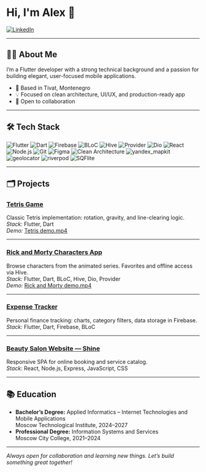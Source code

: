 # Hi, I'm Alex 👋

[![LinkedIn](https://img.shields.io/badge/LinkedIn-blue?logo=linkedin)](https://www.linkedin.com/in/alex-yu21)

---

## 👩‍💻 About Me

I’m a Flutter developer with a strong technical background and a passion for building elegant, user-focused mobile applications.

- 📍 Based in Tivat, Montenegro
- 💡 Focused on clean architecture, UI/UX, and production-ready app
- 🤝 Open to collaboration

---

## 🛠️ Tech Stack

![Flutter](https://img.shields.io/badge/Flutter-02569B?logo=flutter&logoColor=white&style=for-the-badge) ![Dart](https://img.shields.io/badge/Dart-0175C2?logo=dart&logoColor=white&style=for-the-badge) ![Firebase](https://img.shields.io/badge/Firebase-FFCA28?logo=firebase&logoColor=white&style=for-the-badge) ![BLoC](https://img.shields.io/badge/BLoC-21B6A8?logo=bloc&logoColor=white&style=for-the-badge) ![Hive](https://img.shields.io/badge/Hive-FFC107?logo=hive&logoColor=black&style=for-the-badge) ![Provider](https://img.shields.io/badge/Provider-009688?style=for-the-badge) ![Dio](https://img.shields.io/badge/Dio-007AFF?style=for-the-badge)
![React](https://img.shields.io/badge/React-20232A?logo=react&logoColor=61DAFB&style=for-the-badge) ![Node.js](https://img.shields.io/badge/Node.js-43853D?logo=node-dot-js&logoColor=white&style=for-the-badge) ![Git](https://img.shields.io/badge/Git-F05032?logo=git&logoColor=white&style=for-the-badge) ![Figma](https://img.shields.io/badge/Figma-F24E1E?logo=figma&logoColor=white&style=for-the-badge) ![Clean Architecture](https://img.shields.io/badge/Clean%20Architecture-232323?style=for-the-badge) ![yandex_mapkit](https://img.shields.io/badge/yandex_mapkit-FF0000?style=for-the-badge) ![geolocator](https://img.shields.io/badge/geolocator-00C853?style=for-the-badge) ![riverpod](https://img.shields.io/badge/riverpod-41C464?style=for-the-badge) ![SQFlite](https://img.shields.io/badge/SQFlite-009688?style=for-the-badge)
 
---

## 🗂️ Projects

### [Tetris Game](https://github.com/Alex-Yu21/tetris)
Classic Tetris implementation: rotation, gravity, and line-clearing logic.  
*Stack:* Flutter, Dart  
*Demo:* [Tetris demo.mp4](https://drive.google.com/file/d/1taNvaVJcDeDBvSSDnQACHdbXCWrCeDGV/view?usp=sharing)

---

### [Rick and Morty Characters App](https://github.com/Alex-Yu21/rick_and_morty)
Browse characters from the animated series. Favorites and offline access via Hive.  
*Stack:* Flutter, Dart, BLoC, Hive, Dio, Provider  
*Demo:* [Rick and Morty demo.mp4](https://drive.google.com/file/d/1VOyPtN3TUKossq31uFFba8uEOr086hGZ/view)

---

### [Expense Tracker](https://github.com/Alex-Yu21/expense_tracker)
Personal finance tracking: charts, category filters, data storage in Firebase.  
*Stack:* Flutter, Dart, Firebase, BLoC

---

### [Beauty Salon Website — Shine](https://github.com/Alex-Yu21/Shine)
Responsive SPA for online booking and service catalog.  
*Stack:* React, Node.js, Express, JavaScript, CSS

---

## 📚 Education

- **Bachelor’s Degree:** Applied Informatics – Internet Technologies and Mobile Applications  
  Moscow Technological Institute, 2024–2027
- **Professional Degree:** Information Systems and Services  
  Moscow City College, 2021–2024

---

*Always open for collaboration and learning new things. Let’s build something great together!*
